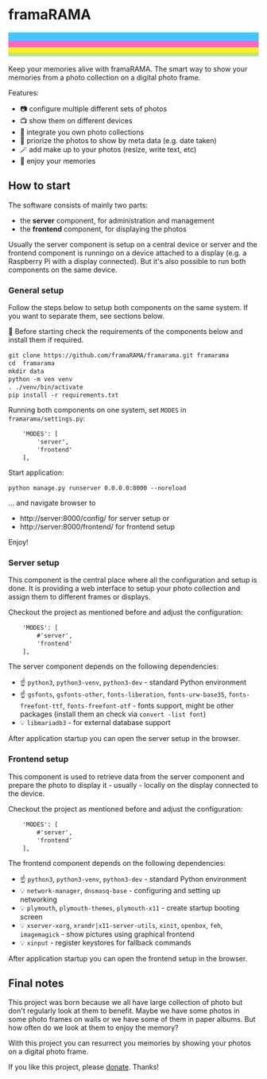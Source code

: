# framaRAMA

<img src="assets/stripes.png" style="width: 100%; height: 48px;" />

Keep your memories alive with framaRAMA. The smart way to show your memories
from a photo collection on a digital photo frame.

Features:

* 📷 configure multiple different sets of photos
* 📺 show them on different devices
* 🤝 integrate you own photo collections
* 🎯 priorize the photos to show by meta data (e.g. date taken)
* 🪄 add make up to your photos (resize, write text, etc)
* 🍿 enjoy your memories


## How to start

The software consists of mainly two parts:

* the **server** component, for administration and management
* the **frontend** component, for displaying the photos

Usually the server component is setup on a central device or server and
the frontend component is runningo on a device attached to a display (e.g.
a Raspberry Pi with a display connected). But it's also possible to run
both components on the same device.

### General setup

Follow the steps below to setup both components on the same system. If you
want to separate them, see sections below.

📢 Before starting check the requirements of the components below and install
them if required.


```
git clone https://github.com/framaRAMA/framarama.git framarama
cd  framarama
mkdir data
python -m ven venv
. ./venv/bin/activate
pip install -r requirements.txt
```

Running both components on one system, set `MODES` in `framarama/settings.py`:
```
    'MODES': [
        'server',
        'frontend'
    ],
```

Start application:
```
python manage.py runserver 0.0.0.0:8000 --noreload
```

... and navigate browser to

* http://server:8000/config/ for server setup or
* http://server:8000/frontend/ for frontend setup

Enjoy!


### Server setup

This component is the central place where all the configuration and
setup is done. It is providing a web interface to setup your photo collection
and assign them to different frames or displays.

Checkout the project as mentioned before and adjust the configuration:
```
    'MODES': [
        #'server',
        'frontend'
    ],
```

The server component depends on the following dependencies:

* ☝ `python3`, `python3-venv`, `python3-dev` - standard Python environment
* ☝ `gsfonts`, `gsfonts-other`, `fonts-liberation`, `fonts-urw-base35`, `fonts-freefont-ttf`, `fonts-freefont-otf` - fonts support, might be other packages (install them an check via `convert -list font`)
* 💡 `libmariadb3` - for external database support

After application startup you can open the server setup in the browser.

### Frontend setup

This component is used to retrieve data from the server component and
prepare the photo to display it - usually - locally on the display
connected to the device.

Checkout the project as mentioned before and adjust the configuration:
```
    'MODES': [
        #'server',
        'frontend'
    ],
```

The frontend component depends on the following dependencies:

* ☝ `python3`, `python3-venv`, `python3-dev` - standard Python environment
* 💡 `network-manager`, `dnsmasq-base` - configuring and setting up networking
* 💡 `plymouth`, `plymouth-themes`, `plymouth-x11` - create startup booting screen
* 💡 `xserver-xorg`, `xrandr|x11-server-utils`, `xinit`, `openbox`, `feh`, `imagemagick` - show pictures using graphical frontend
* 💡 `xinput` - register keystores for fallback commands

After application startup you can open the frontend setup in the browser.

## Final notes

This project was born because we all have large collection of photo but
don't regularly look at them to benefit. Maybe we have some photos
in some photo frames on walls or we have some of them in paper albums. But
how often do we look at them to enjoy the memory?

With this project you can resurrect you memories by showing your photos
on a digital photo frame.

If you like this project, please [donate](https://www.paypal.com/donate?hosted_button_id=5TDSCVP5X7QFA). Thanks!

